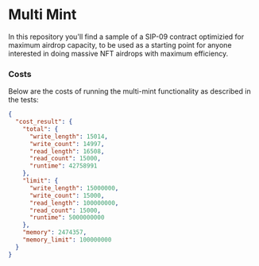 # Multi Mint

In this repository you'll find a sample of a SIP-09 contract optimizied for maximum airdrop capacity, to be used as a starting point for anyone interested in doing massive NFT airdrops with maximum efficiency.

### Costs

Below are the costs of running the multi-mint functionality as described in the tests:

```json
{
  "cost_result": {
    "total": {
      "write_length": 15014,
      "write_count": 14997,
      "read_length": 16508,
      "read_count": 15000,
      "runtime": 42758991
    },
    "limit": {
      "write_length": 15000000,
      "write_count": 15000,
      "read_length": 100000000,
      "read_count": 15000,
      "runtime": 5000000000
    },
    "memory": 2474357,
    "memory_limit": 100000000
  }
}
```
